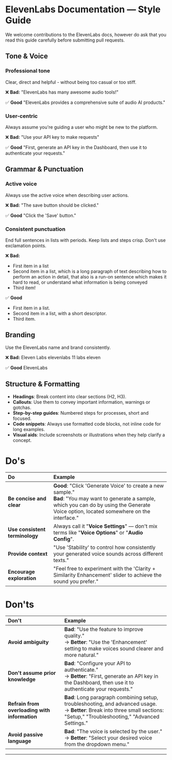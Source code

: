 # ElevenLabs Documentation — Style Guide

We welcome contributions to the ElevenLabs docs, however do ask that you read this guide carefully before submitting pull requests.


## Tone & Voice

### Professional tone
Clear, direct and helpful - without being too casual or too stiff.

❌ **Bad:**
"ElevenLabs has many awesome audio tools!"

✅ **Good**
"ElevenLabs provides a comprehensive suite of audio AI products."

### User-centric
Always assume you're guiding a user who might be new to the platform.

❌ **Bad:**
"Use your API key to make requests"

✅ **Good**
"First, generate an API key in the Dashboard, then use it to authenticate your requests."

## Grammar & Punctuation

### Active voice
Always use the active voice when describing user actions.

❌ **Bad:**
"The save button should be clicked."

✅ **Good**
"Click the 'Save' button."

### Consistent punctuation
End full sentences in lists with periods. Keep lists and steps crisp. Don't use exclamation points.

❌ **Bad:**
- First item in a list
- Second item in a list, which is a long paragraph of text describing how to perform an action in detail, that also is a run-on sentence which makes it hard to read, or understand what information is being conveyed
- Third item!

✅ **Good**
- First item in a list.
- Second item in a list, with a short descriptor.
- Third item.

## Branding
Use the ElevenLabs name and brand consistently.

❌ **Bad:**
Eleven Labs
elevenlabs
11 labs
eleven

✅ **Good**
ElevenLabs

## Structure & Formatting
- **Headings**: Break content into clear sections (H2, H3).
- **Callouts**: Use them to convey important information, warnings or gotchas.
- **Step-by-step guides**: Numbered steps for processes, short and focused.
- **Code snippets**: Always use formatted code blocks, not inline code for long examples.
- **Visual aids**: Include screenshots or illustrations when they help clarify a concept.

# Do's

| Do | Example |
|:---|:---|
| **Be concise and clear** | **Good**: "Click 'Generate Voice' to create a new sample." <br> **Bad**: "You may want to generate a sample, which you can do by using the Generate Voice option, located somewhere on the interface." |
| **Use consistent terminology** | Always call it "**Voice Settings**" — don't mix terms like "**Voice Options**" or "**Audio Config**". |
| **Provide context** | "Use 'Stability' to control how consistently your generated voice sounds across different texts." |
| **Encourage exploration** | "Feel free to experiment with the 'Clarity + Similarity Enhancement' slider to achieve the sound you prefer." |

# Don'ts

| Don't | Example |
|:---|:---|
| **Avoid ambiguity** | **Bad**: "Use the feature to improve quality." <br> → **Better**: "Use the 'Enhancement' setting to make voices sound clearer and more natural." |
| **Don't assume prior knowledge** | **Bad**: "Configure your API to authenticate." <br> → **Better**: "First, generate an API key in the Dashboard, then use it to authenticate your requests." |
| **Refrain from overloading with information** | **Bad**: Long paragraph combining setup, troubleshooting, and advanced usage. <br> → **Better**: Break into three small sections: "Setup," "Troubleshooting," "Advanced Settings." |
| **Avoid passive language** | **Bad**: "The voice is selected by the user." <br> → **Better**: "Select your desired voice from the dropdown menu." |

---

